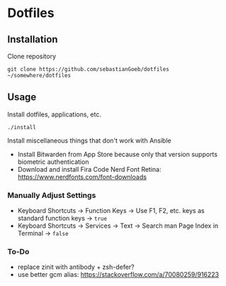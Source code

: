 # Dotfiles

## Installation

Clone repository

```shell
git clone https://github.com/sebastianGoeb/dotfiles ~/somewhere/dotfiles
```

## Usage

Install dotfiles, applications, etc.

```shell
./install
```

Install miscellaneous things that don't work with Ansible

- Install Bitwarden from App Store because only that version supports biometric authentication
- Download and install Fira Code Nerd Font Retina: https://www.nerdfonts.com/font-downloads

### Manually Adjust Settings

- Keyboard Shortcuts -> Function Keys -> Use F1, F2, etc. keys as standard function keys -> `true`
- Keyboard Shortcuts -> Services -> Text -> Search man Page Index in Terminal -> `false`

### To-Do

- replace zinit with antibody + zsh-defer?
- use better gcm alias: https://stackoverflow.com/a/70080259/916223
